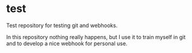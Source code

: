 # test
Test repository for testing git and webhooks.

In this repository nothing really happens, but I use it to train myself in git and to develop a nice webhook for personal use.
